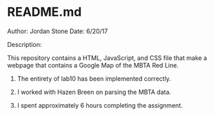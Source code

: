 # README.md 

Author:	Jordan Stone
Date:	6/20/17

Description:

This repository contains a HTML, JavaScript, and CSS file that make a 
webpage that contains a Google Map of the MBTA Red Line. 

1) The entirety of lab10 has been implemented correctly. 

2) I worked with Hazen Breen on parsing the MBTA data. 

3) I spent approximately 6 hours completing the assignment.
